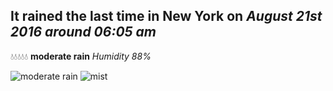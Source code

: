 ## It rained the last time in New York on *August 21st 2016 around 06:05 am*
💧💧💧💧💧  **moderate rain** *Humidity 88%*

![moderate rain](http://openweathermap.org/img/w/10n.png) ![mist](http://openweathermap.org/img/w/50n.png)

